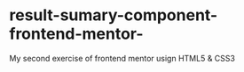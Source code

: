 # result-sumary-component-frontend-mentor-
My second exercise of frontend mentor usign HTML5 &amp; CSS3

